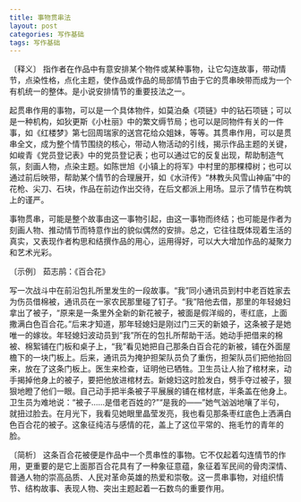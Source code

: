 ```yaml
---
title: 事物贯串法
layout: post
categories: 写作基础
tags: 写作基础
---
```


〔释义〕 指作者在作品中有意安排某个物件或某种事物，让它勾连故事，带动情节，点染性格，点化主题，使作品或作品的局部情节由于它的贯串映带而成为一个有机统一的整体。是小说安排情节的重要技法之一。

起贯串作用的事物，可以是一个具体物件，如莫泊桑《项链》中的钻石项链；可以是一种机构，如狄更斯《小杜丽》中的繁文缛节局；也可以是同物件有关的一件事，如《红楼梦》第七回周瑞家的送宫花给众姐妹，等等。其贯串作用，可以是贯串全文，成为整个情节围绕的核心，带动人物活动的引线，揭示作品主题的关键，如峻青《党员登记表》中的党员登记表；也可以通过它的反复出现，帮助制造气氛，刻画人物，点染主题。如陈世旭《小镇上的将军》中村里的那棵樟树；也可以通过前后映带，帮助某个情节的合理展开，如《水浒传》“林教头风雪山神庙”中的花枪、尖刀、石块，作品在前边作出交待，在后文都派上用场。显示了情节在构筑上的谨严。

事物贯串，可能是整个故事由这一事物引起，由这一事物而终结；也可能是作者为刻画人物、推动情节而特意作出的貌似偶然的安排。总之，它往往既体现着生活的真实，又表现作者构思和结撰作品的用心，运用得好，可以大大增加作品的凝聚力和艺术光彩。

〔示例〕 茹志鹃：《百合花》

写一次战斗中在前沿包扎所里发生的一段故事。“我”同小通讯员到村中老百姓家去为伤员借棉被，通讯员在一家农民那里碰了钉子。“我”陪他去借，那里的年轻媳妇拿出了被子，“原来是一条里外全新的新花被子，被面是假洋缎的，枣红底，上面撒满白色百合花。”后来才知道，那年轻媳妇是刚过门三天的新娘子，这条被子是她唯一的嫁妆。年轻媳妇波动员到“我”所在的包扎所帮助干活。她动手把借来的棉被、棉絮铺在门板和桌子上，“我”看见她把自己那条白百合花的新被，铺在外面屋檐下的一块门板上。后来，通讯员为掩护担架队员负了重伤，担架队员们把他抬回来，放在了这条门板上。医生来检查，证明他已牺牲。卫生员让人抬了棺材来，动手揭掉他身上的被子，要把他放进棺材去。新媳妇这时脸发白，劈手夺过被子，狠狠地瞪了他们一眼。自己动手把半条被子平展展的铺在棺材底，半条盖在他身上。卫生员为难地说：“被子……是借老百姓的?”“是我的——”她气汹汹地嚷了半句，就扭过脸去。在月光下，我看见她眼里晶莹发亮，我也看见那条枣红底色上洒满白色百合花的被子。这象征纯洁与感情的花，盖上了这位平常的、拖毛竹的青年的脸。

〔简析〕 这条百合花被便是作品中一个贯串性的事物。它不仅起着勾连情节的作用，更重要的是它上面那百合花具有了一种象征意蕴，象征着军民间的骨肉深情、普通人物的崇高品质、人民对革命英雄的热爱和崇敬。这一贯串事物，对组织情节、结构故事、表现人物、突出主题起着一石数鸟的重要作用。 